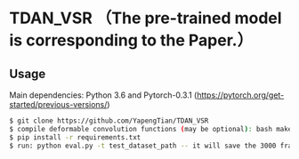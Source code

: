 # TDAN_VSR （The pre-trained model is corresponding to the Paper.）

## Usage

Main dependencies: Python 3.6 and Pytorch-0.3.1 (https://pytorch.org/get-started/previous-versions/)

```bash
$ git clone https://github.com/YapengTian/TDAN_VSR
$ compile deformable convolution functions (may be optional): bash make.sh 
$ pip install -r requirements.txt
$ run: python eval.py -t test_dataset_path -- it will save the 3000 frames into the "res" folder.
```
